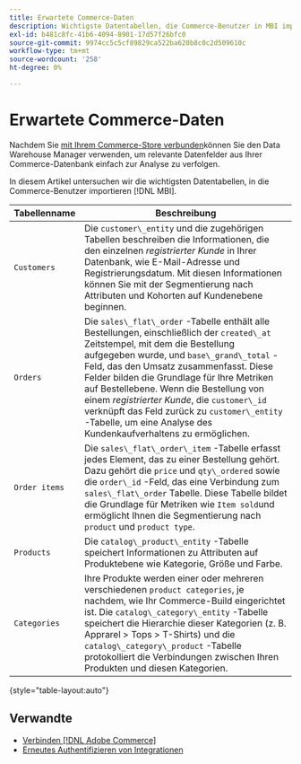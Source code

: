 ```yaml
---
title: Erwartete Commerce-Daten
description: Wichtigste Datentabellen, die Commerce-Benutzer in MBI importieren
exl-id: b481c8fc-41b6-4094-8901-17d57f26bfc0
source-git-commit: 9974cc5c5cf89829ca522ba620b8c0c2d509610c
workflow-type: tm+mt
source-wordcount: '258'
ht-degree: 0%

---
```


# Erwartete Commerce-Daten

Nachdem Sie [mit Ihrem Commerce-Store verbunden](../../../data-analyst/importing-data/integrations/magento.md)können Sie den Data Warehouse Manager verwenden, um relevante Datenfelder aus Ihrer Commerce-Datenbank einfach zur Analyse zu verfolgen.

In diesem Artikel untersuchen wir die wichtigsten Datentabellen, in die Commerce-Benutzer importieren [!DNL MBI].

| **Tabellenname** | **Beschreibung** |
|-----|-----|
| `Customers` | Die `customer\_entity` und die zugehörigen Tabellen beschreiben die Informationen, die den einzelnen *registrierter Kunde* in Ihrer Datenbank, wie E-Mail-Adresse und Registrierungsdatum. Mit diesen Informationen können Sie mit der Segmentierung nach Attributen und Kohorten auf Kundenebene beginnen. |
| `Orders` | Die `sales\_flat\_order` -Tabelle enthält alle Bestellungen, einschließlich der `created\_at` Zeitstempel, mit dem die Bestellung aufgegeben wurde, und `base\_grand\_total` -Feld, das den Umsatz zusammenfasst. Diese Felder bilden die Grundlage für Ihre Metriken auf Bestellebene. Wenn die Bestellung von einem *registrierter Kunde*, die `customer\_id` verknüpft das Feld zurück zu  `customer\_entity` -Tabelle, um eine Analyse des Kundenkaufverhaltens zu ermöglichen. |
| `Order items` | Die `sales\_flat\_order\_item` -Tabelle erfasst jedes Element, das zu einer Bestellung gehört. Dazu gehört die `price` und `qty\_ordered` sowie die `order\_id` -Feld, das eine Verbindung zum `sales\_flat\_order` Tabelle. Diese Tabelle bildet die Grundlage für Metriken wie `Item sold`und ermöglicht Ihnen die Segmentierung nach `product` und `product type`. |
| `Products` | Die `catalog\_product\_entity` -Tabelle speichert Informationen zu Attributen auf Produktebene wie Kategorie, Größe und Farbe. |
| `Categories` | Ihre Produkte werden einer oder mehreren verschiedenen `product categories`, je nachdem, wie Ihr Commerce-Build eingerichtet ist. Die `catalog\_category\_entity` -Tabelle speichert die Hierarchie dieser Kategorien (z. B. Apprarel > Tops > T-Shirts) und die `catalog\_category\_product` -Tabelle protokolliert die Verbindungen zwischen Ihren Produkten und diesen Kategorien. |

{style=&quot;table-layout:auto&quot;}

## Verwandte

* [Verbinden [!DNL Adobe Commerce]](../integrations/magento.md)
* [Erneutes Authentifizieren von Integrationen](https://experienceleague.adobe.com/docs/commerce-knowledge-base/kb/how-to/mbi-reauthenticating-integrations.html?lang=en)
